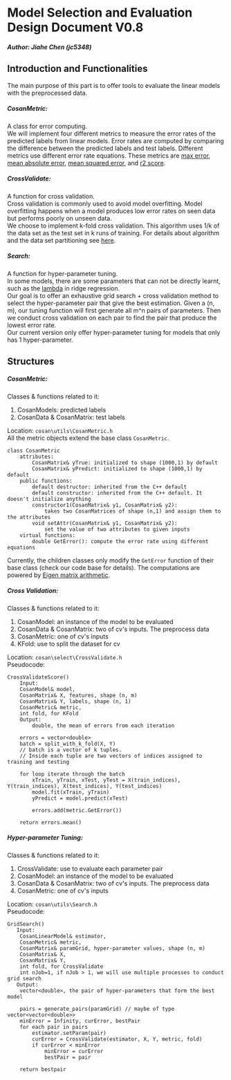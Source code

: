 # Model Selection and Evaluation Design Document V0.8

##### Author: Jiahe Chen (jc5348)

## Introduction and Functionalities 
The main purpose of this part is to offer tools to evaluate the linear models with the preprocessed data.
##### CosanMetric: 
A class for error computing. \
We will implement four different metrics to measure the error rates of the predicted labels from linear models. Error rates are computed by comparing the difference between the predicted labels and test labels. Different metrics use different error rate equations. These metrics are [max error](https://scikit-learn.org/stable/modules/model_evaluation.html#max-error), [mean absolute error](https://scikit-learn.org/stable/modules/model_evaluation.html#mean-absolute-error), [mean squared error](https://scikit-learn.org/stable/modules/model_evaluation.html#mean-squared-error), and [r2 score](https://scikit-learn.org/stable/modules/model_evaluation.html#r2-score-the-coefficient-of-determination). 
##### CrossValidate:
A function for cross validation. \
Cross validation is commonly used to avoid model overfitting. Model overfitting happens when a model produces low error rates on seen data but performs poorly on unseen data. \
We choose to implement k-fold cross validation. This algorithm uses 1/k of the data set as the test set in k runs of training. For details about algorithm and the data set partitioning see [here](https://machinelearningmastery.com/k-fold-cross-validation/). 
##### Search:
A function for hyper-parameter tuning. \
In some models, there are some parameters that can not be directly learnt, such as the [lambda](https://towardsdatascience.com/ridge-regression-for-better-usage-2f19b3a202db) in ridge regression.\
Our goal is to offer an exhaustive grid search + cross validation method to select the hyper-parameter pair that give the best estimation. Given a (n, m), our tuning function will first generate all m^n pairs of parameters. Then we conduct cross validation on each pair to find the pair that produce the lowest error rate.\
Our current version only offer hyper-parameter tuning for models that only has 1 hyper-parameter.

## Structures
##### CosanMetric: 
Classes & functions related to it:
1. CosanModels: predicted labels 
2. CosanData & CosanMatrix: test labels

Location: `cosan\utils\CosanMetric.h` \
All the metric objects extend the base class `CosanMetric`.
```
class CosanMetric
	attributes:
		CosanMatrix& yTrue: initialized to shape (1000,1) by default
		CosanMatrix& yPredict: initialized to shape (1000,1) by default
	public functions:
		default destructor: inherited from the C++ default
		default constructor: inherited from the C++ default. It doesn't initialize anything
		constructor1(CosanMatrix& y1, CosanMatrix& y2):
			takes two CosanMatrices of shape (n,1) and assign them to the attributes
		void setAttr(CosanMatrix& y1, CosanMatrix& y2): 
			set the value of two attributes to given inputs
	virtual functions:
		double GetError(): compute the error rate using different equations
```
Currently, the children classes only modify the `GetError` function of their base class (check our code base for details). The computations are powered by [Eigen matrix arithmetic](https://eigen.tuxfamily.org/dox/group__TutorialMatrixArithmetic.html).

##### Cross Validation:
Classes & functions related to it:
1. CosanModel: an instance of the model to be evaluated
2. CosanData & CosanMatrix: two of cv's inputs. The preprocess data
3. CosanMetric: one of cv's inputs
4. KFold: use to split the dataset for cv

Location: `cosan\select\CrossValidate.h` \
Pseudocode:
```
CrossValidateScore()
    Input:
	CosanModel& model, 
	CosanMatrix& X, features, shape (n, m)
	CosanMatrix& Y, labels, shape (n, 1)
	CosanMetric& metric, 
	int fold, for KFold
    Output:
    	double, the mean of errors from each iteration
	
	errors = vector<double>
	batch = split_with_k_fold(X, Y) 
	// batch is a vector of k tuples. 
	// Inside each tuple are two vectors of indices assigned to training and testing
	
	for loop iterate through the batch
		xTrain, yTrain, xTest, yTest = X(train_indices), Y(train_indices), X(test_indices), Y(test_indices)
		model.fit(xTrain, yTrain)
		yPredict = model.predict(xTest)
		
		errors.add(metric.GetError())
	
	return errors.mean()
```

##### Hyper-parameter Tuning:
Classes & functions related to it:
1. CrossValidate: use to evaluate each parameter pair
2. CosanModel: an instance of the model to be evaluated
3. CosanData & CosanMatrix: two of cv's inputs. The preprocess data
4. CosanMetric: one of cv's inputs

Location: `cosan\utils\Search.h` \
Pseudocode:
```
GridSearch()
   Input:
	CosanLinearModel& estimator, 
	CosanMetric& metric, 
	CosanMatrix& paramGrid, hyper-parameter values, shape (n, m)
	CosanMatrix& X,
	CosanMatrix& Y,
	int fold, for CrossValidate
	int nJob=1, if nJob > 1, we will use multiple processes to conduct grid search
   Output:
   	vector<double>, the pair of hyper-parameters that form the best model

	pairs = generate_pairs(paramGrid) // maybe of type vector<vector<double>>
	minError = Infinity, curError, bestPair
	for each pair in pairs
		estimator.setParam(pair)
		curError = CrossValidate(estimator, X, Y, metric, fold)
		if curError < minError
			minError = curError
			bestPair = pair
			
	return bestpair		
```

